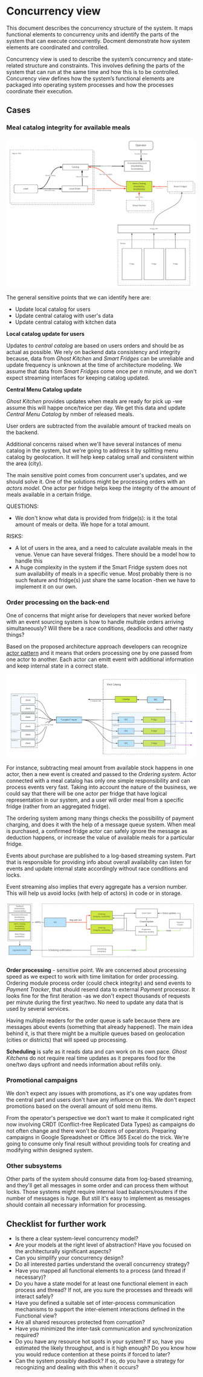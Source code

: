 # Concurrency view

This document describes the concurrency structure of the system. It maps functional elements to concurrency units and identify the parts of the system that can execute concurrently. Docment demonstrate how system elements are coordinated and controlled.

Concurrency view is used to describe the system’s concurrency and state-related structure and constraints. This involves defining the parts of the system that can run at the same time and how this is to be controlled. Concurency view defines how the system’s functional elements are packaged into operating system processes and how the processes coordinate their execution.

## Cases

### Meal catalog integrity for available meals

![](../img/FF_concurency_front.png)

The general sensitive points that we can identify here are:
- Update local catalog for users
- Update central catalog with user's data
- Update central catalog with kitchen data

**Local catalog update for users**

Updates to *central catalog* are based on users orders and should be as actual as possible. We rely on backend data consistency and integrity because, data from *Ghost Kitchen* and *Smart Fridges* can be unreliable and update frequency is unknown at the time of architecture modeling. We assume that data from *Smart Fridges* come once per *n* minute, and we don't expect streaming interfaces for keeping catalog updated.

**Central Menu Catalog update**

*Ghost Kitchen* provides updates when meals are ready for pick up -we assume this will happe once/twice per day. We get this data and update *Central Menu Catalog* by nmber of released meals.

User orders are subtracted from the available amount of tracked meals on the backend.

Additional concerns raised when we'll have several instances of menu catalog in the system, but we're going to address it by splitting menu catalog by geolocation. It will help keep catalog small and consistent within the area (city).

The main sensitive point comes from concurrent user's updates, and we should solve it. One of the solutions might be processing orders with an *actors model*. One actor per fridge helps keep the integrity of the amount of meals available in a certain fridge.

QUESTIONS:
- We don't know what data is provided from fridge(s): is it the total amount of meals or delta. We hope for a total amount.

RISKS:
- A lot of users in the area, and a need to calculate available meals in the venue. Venue can have several fridges. There should be a model how to handle this
- A huge complexity in the system if the Smart Fridge system does not sum availability of meals in a specific venue. Most probably there is no such feature and fridge(s) just share the same location -then we have to implement it on our own.

### Order processing on the back-end

One of concerns that might arise for developers that never worked before with an event sourcing system is how to handle multiple orders arriving simultaneously? Will there be a race conditions, deadlocks and other nasty things?

Based on the proposed architecture approach developers can recognize [actor pattern](https://en.wikipedia.org/wiki/Actor_model) and it means that orders processing one by one passed from one actor to another. Each actor can emitt event with additional information and keep internal state in a correct state.

![](../img/FF_concurency_order_processing.PNG)

For instance, subtracting meal amount from available stock happens in one actor, then a new event is created and passed to the *Ordering system*. Actor connected with a meal catalog has only one simple responsibility and can process events very fast. Taking into account the nature of the business, we could say that there will be one actor per fridge that have logical representation in our system, and a user will order meal from a specific fridge (rather from an aggregated fridge).

The ordering system among many things checks the possibility of payment charging, and does it with the help of a message queue system. When meal is purchased, a confirmed fridge actor can safely ignore the message as deduction happens, or increase the value of available meals for a particular fridge.

Events about purchase are published to a log-based streaming system. Part that is responsible for providing info about overall availability can listen for events and update internal state accordingly without race conditions and locks.

Event streaming also implies that every aggregate has a version number. This will help us avoid locks (with help of actors) in code or in storage.  

![](../img/FF_concurency_orders.png)

**Order processing** - sensitive point. We are concerned about processing speed as we expect to work with time limitation for order processing. Ordering module process order (could check integrity) and send events to *Payment Tracker*, that should resend data to external *Payment* processor. It looks fine for the first iteration -as we don't expect thousands of requests per minute during the first year/two. No need to update any data that is used by several services.

Having multiple readers for the order queue is safe because there are messages about events (something that already happened). The main idea behind it, is that there might be a multiple queues based on geolocation (cities or districts) that will speed up processing.  

**Scheduling** is safe as it reads data and can work on its own pace. *Ghost Kitchens* do not require real time updates as it prepares food for the one/two days upfront and needs information about refills only.

### Promotional campaigns  

We don't expect any issues with promotions, as it's one way updates from the central part and users don't have any influence on this. We don't expect promotions based on the overall amount of sold menu items.

From the operator's perspective we don't want to make it complicated right now involving CRDT (Conflict-free Replicated Data Types) as campaigns do not often change and there won't be dozens of operators. Preparing campaigns in Google Spreadsheet or Office 365 Excel do the trick. We're going to consume only final result without providing tools for creating and modifying within designed system.

### Other subsystems

Other parts of the system should consume data from log-based streaming, and they'll get all messages in some order and can process them without locks. Those systems might require internal load balancers/routers if the number of messages is huge. But still it's easy to implement as messages should contain all necessary information for processing.

## Checklist for further work

- Is there a clear system-level concurrency model?
- Are your models at the right level of abstraction? Have you focused on the architecturally significant aspects?
- Can you simplify your concurrency design?
- Do all interested parties understand the overall concurrency strategy?
- Have you mapped all functional elements to a process (and thread if necessary)?
- Do you have a state model for at least one functional element in each process and thread? If not, are you sure the processes and threads will interact safely?
- Have you defined a suitable set of inter-process communication mechanisms to support the inter-element interactions defined in the Functional view?
- Are all shared resources protected from corruption?
- Have you minimized the inter-task communication and synchronization required?
- Do you have any resource hot spots in your system? If so, have you estimated the likely throughput, and is it high enough? Do you know how you would reduce contention at these points if forced to later?
- Can the system possibly deadlock? If so, do you have a strategy for recognizing and dealing with this when it occurs?
